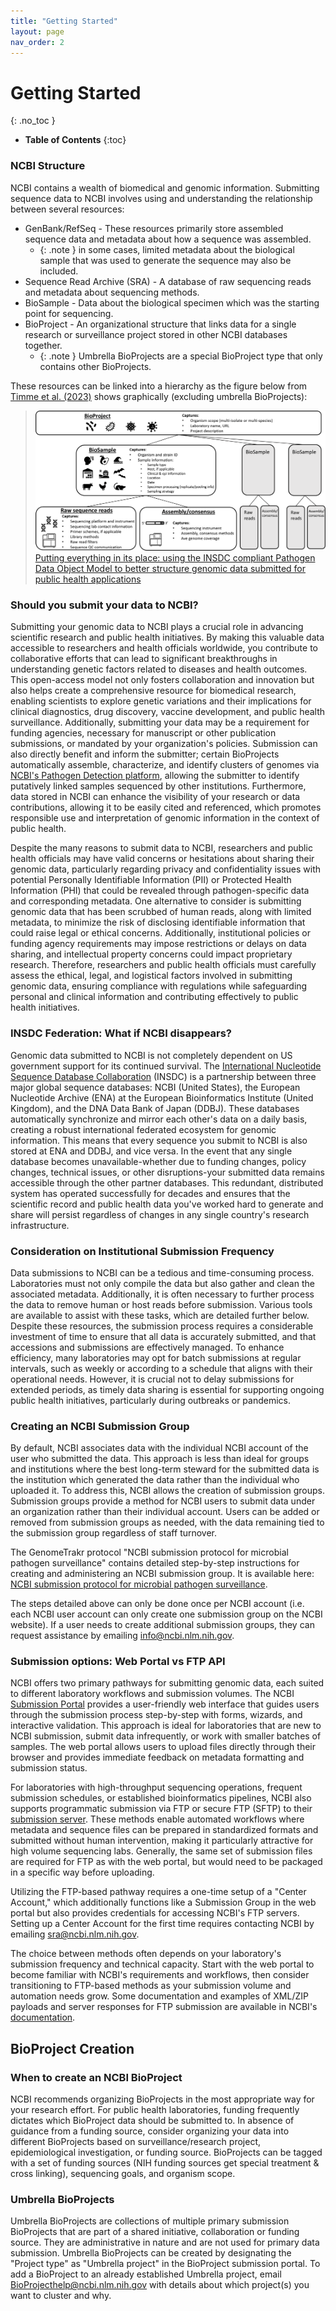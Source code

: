 ```yaml
---
title: "Getting Started"
layout: page
nav_order: 2
---
```


# Getting Started
{: .no_toc }

- **Table of Contents**
{:toc}


<!---
Sections start here
-->

### NCBI Structure

NCBI contains a wealth of biomedical and genomic information. Submitting sequence data to NCBI involves using and understanding the relationship between several resources:

* GenBank/RefSeq - These resources primarily store assembled sequence data and metadata about how a sequence was assembled.
  + {: .note } in some cases, limited metadata about the biological sample that was used to generate the sequence may also be included.
* Sequence Read Archive (SRA) - A database of raw sequencing reads and metadata about sequencing methods.
* BioSample - Data about the biological specimen which was the starting point for sequencing.
* BioProject - An organizational structure that links data for a single research or surveillance project stored in other NCBI databases together.
  + {: .note } Umbrella BioProjects are a special BioProject type that only contains other BioProjects.

These resources can be linked into a hierarchy as the figure below from [Timme et al. (2023)](https://pubmed.ncbi.nlm.nih.gov/38085797/) shows graphically (excluding umbrella BioProjects):

> ![Fig. 1.](../../media/Pathogen_DOM.png)
> [Putting everything in its place: using the INSDC compliant Pathogen Data Object Model to better structure genomic data submitted for public health applications]( https://pubmed.ncbi.nlm.nih.gov/38085797/)

### Should you submit your data to NCBI?

Submitting your genomic data to NCBI plays a crucial role in advancing scientific research and public health initiatives. By making this valuable data accessible to researchers and health officials worldwide, you contribute to collaborative efforts that can lead to significant breakthroughs in understanding genetic factors related to diseases and health outcomes. This open-access model not only fosters collaboration and innovation but also helps create a comprehensive resource for biomedical research, enabling scientists to explore genetic variations and their implications for clinical diagnostics, drug discovery, vaccine development, and public health surveillance. Additionally, submitting your data may be a requirement for funding agencies, necessary for manuscript or other publication submissions, or mandated by your organization's policies. Submission can also directly benefit and inform the submitter; certain BioProjects automatically assemble, characterize, and identify clusters of genomes via [NCBI's Pathogen Detection platform](https://www.ncbi.nlm.nih.gov/pathogens/), allowing the submitter to identify putatively linked samples sequenced by other institutions. Furthermore, data stored in NCBI can enhance the visibility of your research or data contributions, allowing it to be easily cited and referenced, which promotes responsible use and interpretation of genomic information in the context of public health.

Despite the many reasons to submit data to NCBI, researchers and public health officials may have valid concerns or hesitations about sharing their genomic data, particularly regarding privacy and confidentiality issues with potential Personally Identifiable Information (PII) or Protected Health Information (PHI) that could be revealed through pathogen-specific data and corresponding metadata. One alternative to consider is submitting genomic data that has been scrubbed of human reads, along with limited metadata, to minimize the risk of disclosing identifiable information that could raise legal or ethical concerns. Additionally, institutional policies or funding agency requirements may impose restrictions or delays on data sharing, and intellectual property concerns could impact proprietary research. Therefore, researchers and public health officials must carefully assess the ethical, legal, and logistical factors involved in submitting genomic data, ensuring compliance with regulations while safeguarding personal and clinical information and contributing effectively to public health initiatives.

### INSDC Federation: What if NCBI disappears?

Genomic data submitted to NCBI is not completely dependent on US government support for its continued survival. The [International Nucleotide Sequence Database Collaboration](https://www.insdc.org/) (INSDC) is a partnership between three major global sequence databases: NCBI (United States), the European Nucleotide Archive (ENA) at the European Bioinformatics Institute (United Kingdom), and the DNA Data Bank of Japan (DDBJ). These databases automatically synchronize and mirror each other's data on a daily basis, creating a robust international federated ecosystem for genomic information. This means that every sequence you submit to NCBI is also stored at ENA and DDBJ, and vice versa. In the event that any single database becomes unavailable-whether due to funding changes, policy changes, technical issues, or other disruptions-your submitted data remains accessible through the other partner databases. This redundant, distributed system has operated successfully for decades and ensures that the scientific record and public health data you've worked hard to generate and share will persist regardless of changes in any single country's research infrastructure.

### Consideration on Institutional Submission Frequency

Data submissions to NCBI can be a tedious and time-consuming process. Laboratories must not only compile the data but also gather and clean the associated metadata. Additionally, it is often necessary to further process the data to remove human or host reads before submission. Various tools are available to assist with these tasks, which are detailed further below. Despite these resources, the submission process requires a considerable investment of time to ensure that all data is accurately submitted, and that accessions and submissions are effectively managed. To enhance efficiency, many laboratories may opt for batch submissions at regular intervals, such as weekly or according to a schedule that aligns with their operational needs. However, it is crucial not to delay submissions for extended periods, as timely data sharing is essential for supporting ongoing public health initiatives, particularly during outbreaks or pandemics.

### Creating an NCBI Submission Group

By default, NCBI associates data with the individual NCBI account of the user who submitted the data. This approach is less than ideal for groups and institutions where the best long-term steward for the submitted data is the institution which generated the data rather than the individual who uploaded it. To address this, NCBI allows the creation of submission groups. Submission groups provide a method for NCBI users to submit data under an organization rather than their individual account. Users can be added or removed from submission groups as needed, with the data remaining tied to the submission group regardless of staff turnover.

The GenomeTrakr protocol "NCBI submission protocol for microbial pathogen surveillance" contains detailed step-by-step instructions for creating and administering an NCBI submission group. It is available here: [NCBI submission protocol for microbial pathogen surveillance](https://www.protocols.io/view/ncbi-submission-protocol-for-microbial-pathogen-su-4r3l284pql1y/v11?step=1.2).

The steps detailed above can only be done once per NCBI account (i.e. each NCBI user account can only create one submission group on the NCBI website). If a user needs to create additional submission groups, they can request assistance by emailing info@ncbi.nlm.nih.gov.

### Submission options: Web Portal vs FTP API

NCBI offers two primary pathways for submitting genomic data, each suited to different laboratory workflows and submission volumes. The NCBI [Submission Portal](https://submit.ncbi.nlm.nih.gov/) provides a user-friendly web interface that guides users through the submission process step-by-step with forms, wizards, and interactive validation. This approach is ideal for laboratories that are new to NCBI submission, submit data infrequently, or work with smaller batches of samples. The web portal allows users to upload files directly through their browser and provides immediate feedback on metadata formatting and submission status.

For laboratories with high-throughput sequencing operations, frequent submission schedules, or established bioinformatics pipelines, NCBI also supports programmatic submission via FTP or secure FTP (SFTP) to their [submission server](https://sftp://sftp-private.ncbi.nlm.nih.gov). These methods enable automated workflows where metadata and sequence files can be prepared in standardized formats and submitted without human intervention, making it particularly attractive for high volume sequencing labs. Generally, the same set of submission files are required for FTP as with the web portal, but would need to be packaged in a specific way before uploading.

Utilizing the FTP-based pathway requires a one-time setup of a "Center Account," which additionally functions like a Submission Group in the web portal but also provides credentials for accessing NCBI's FTP servers. Setting up a Center Account for the first time requires contacting NCBI by emailing sra@ncbi.nlm.nih.gov.

The choice between methods often depends on your laboratory's submission frequency and technical capacity. Start with the web portal to become familiar with NCBI's requirements and workflows, then consider transitioning to FTP-based methods as your submission volume and automation needs grow. Some documentation and examples of XML/ZIP payloads and server responses for FTP submission are available in NCBI's [documentation](https://github.com/ncbi/submission-schema).

## BioProject Creation

### When to create an NCBI BioProject

NCBI recommends organizing BioProjects in the most appropriate way for your research effort. For public health laboratories, funding frequently dictates which BioProject data should be submitted to. In absence of guidance from a funding source, consider organizing your data into different BioProjects based on surveillance/research project, epidemiological investigation, or funding source. BioProjects can be tagged with a set of funding sources (NIH funding sources get special treatment & cross linking), sequencing goals, and organism scope.

### Umbrella BioProjects

Umbrella BioProjects are collections of multiple primary submission BioProjects that are part of a shared initiative, collaboration or funding source. They are administrative in nature and are not used for primary data submission. Umbrella BioProjects can be created by designating the "Project type" as "Umbrella project" in the BioProject submission portal. To add a BioProject to an already established Umbrella project, email BioProjecthelp@ncbi.nlm.nih.gov with details about which project(s) you want to cluster and why.
